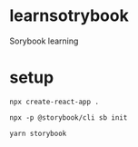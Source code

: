 # learnsotrybook
Sorybook learning

# setup

    npx create-react-app .

    npx -p @storybook/cli sb init

    yarn storybook
